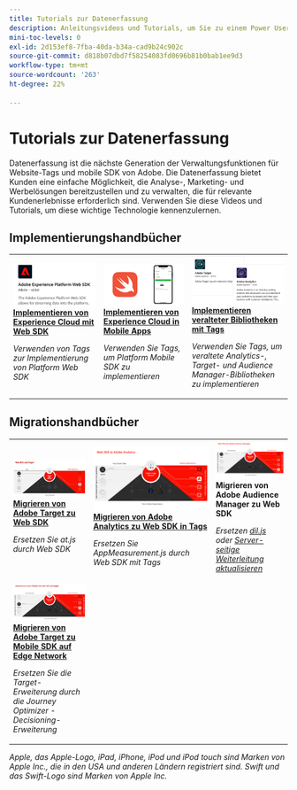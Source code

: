```yaml
---
title: Tutorials zur Datenerfassung
description: Anleitungsvideos und Tutorials, um Sie zu einem Power User der Datenerfassung zu machen
mini-toc-levels: 0
exl-id: 2d153ef8-7fba-40da-b34a-cad9b24c902c
source-git-commit: d818b07dbd7f58254083fd0696b81b0bab1ee9d3
workflow-type: tm+mt
source-wordcount: '263'
ht-degree: 22%

---
```


# Tutorials zur Datenerfassung

Datenerfassung ist die nächste Generation der Verwaltungsfunktionen für Website-Tags und mobile SDK von Adobe. Die Datenerfassung bietet Kunden eine einfache Möglichkeit, die Analyse-, Marketing- und Werbelösungen bereitzustellen und zu verwalten, die für relevante Kundenerlebnisse erforderlich sind. Verwenden Sie diese Videos und Tutorials, um diese wichtige Technologie kennenzulernen.

<div id="recs-overview-body-1"></div>
<div id="recs-overview-body-2"></div>
<div id="recs-overview-body-3"></div>
<div id="recs-overview-body-4"></div>
<div id="recs-overview-body-5"></div>
<div id="recs-overview-body-6"></div>

<div id="staff-picks-section">

## Implementierungshandbücher

<table>
<tr>
  <td>
    <a href="https://experienceleague.adobe.com/de/docs/platform-learn/implement-web-sdk/overview" target="_blank">
      <img alt="Implementieren von Adobe Experience Cloud mit dem Web SDK" src="assets/thumb_websdk.png" />
    </a>
    <div>
      <a href="https://experienceleague.adobe.com/de/docs/platform-learn/implement-web-sdk/overview" target="_blank">
    <strong>Implementieren von Experience Cloud mit Web SDK</strong>
    </a>
    </div>
    <p>
    <em>Verwenden von Tags zur Implementierung von Platform Web SDK</em>
    <p>
  </td>
  <td>
    <a href="https://experienceleague.adobe.com/en/docs/platform-learn/implement-mobile-sdk/overview" target="_blank">
      <img alt="In Mobile Apps implementieren" src="assets/thumb_swift.png" />
    </a>
    <div>
      <a href="https://experienceleague.adobe.com/en/docs/platform-learn/implement-mobile-sdk/overview" target="_blank">
    <strong>Implementieren von Experience Cloud in Mobile Apps</strong>
    </a>
    </div>
    <p>
    <em>Verwenden Sie Tags, um Platform Mobile SDK zu implementieren</em>
    <p>
  </td>
  <td>
    <a href="https://experienceleague.adobe.com/en/docs/platform-learn/migrate-target-to-websdk/introduction" target="_blank">
      <img alt="Migrieren von Target zu Web SDK" src="assets/thumb_legacy.png" />
    </a>
    <div>
      <a href="https://experienceleague.adobe.com/en/docs/platform-learn/migrate-target-to-websdk/introduction" target="_blank">
    <strong>Implementieren veralteter Bibliotheken mit Tags</strong>
    </a>
    </div>
    <p>
    <em>Verwenden Sie Tags, um veraltete Analytics-, Target- und Audience Manager-Bibliotheken zu implementieren</em>
    <p>
  </td>
</tr>
</table>

## Migrationshandbücher

<table>
<tr>
  <td>
    <a href="https://experienceleague.adobe.com/en/docs/platform-learn/migrate-target-to-websdk/introduction" target="_blank">
      <img alt="Migrieren von Target zu Web SDK" src="assets/thumb_targetWebSdk.jpg" />
    </a>
    <div>
      <a href="https://experienceleague.adobe.com/en/docs/platform-learn/migrate-target-to-websdk/introduction" target="_blank">
    <strong>Migrieren von Adobe Target zu Web SDK</strong>
    </a>
    </div>
    <p>
    <em>Ersetzen Sie at.js durch Web SDK</em>
    <p>
  </td>
  <td>
    <a href="https://experienceleague.adobe.com/de/docs/platform-learn/migrate-analytics-to-websdk/migration-to-websdk-overview" target="_blank">
      <img alt="Implementieren von Adobe Experience Cloud mit dem Web SDK" src="assets/thumb_analyticsWebSdk.png" />
    </a>
    <div>
      <a href="https://experienceleague.adobe.com/de/docs/platform-learn/migrate-analytics-to-websdk/migration-to-websdk-overview" target="_blank">
    <strong>Migrieren von Adobe Analytics zu Web SDK in Tags</strong>
    </a>
    </div>
    <p>
    <em>Ersetzen Sie AppMeasurement.js durch Web SDK mit Tags</em>
    <p>
  </td>
  <td>
      <img alt="Migrieren von Target zu Web SDK" src="assets/thumb_aamWebSdk.png" />
    </a>
    <div>
      <strong>Migrieren von Adobe Audience Manager zu Web SDK</strong>
    </div>
    <p>
    <em>Ersetzen <a href="https://experienceleague.adobe.com/en/docs/audience-manager/user-guide/migrate-to-web-sdk/dil-extension-to-web-sdk" target="_blank">dil.js</a> oder <a href="https://experienceleague.adobe.com/en/docs/audience-manager/user-guide/migrate-to-web-sdk/appmeasurement-to-web-sdk" target="_blank">Server-seitige Weiterleitung aktualisieren</a></em>
    <p>
  </td>
</tr>
<tr>
  <td>
    <a href="https://experienceleague.adobe.com/de/docs/platform-learn/migrate-target-to-mobile-sdk-decisioning/overview" target="_blank">
      <img alt="Migrieren von Target zu Mobile SDK auf Edge Network" src="assets/thumb_targetMobileSdk.jpg" />
    </a>
    <div>
      <a href="https://experienceleague.adobe.com/de/docs/platform-learn/migrate-target-to-mobile-sdk-decisioning/overview" target="_blank">
    <strong>Migrieren von Adobe Target zu Mobile SDK auf Edge Network</strong>
    </a>
    </div>
    <p>
    <em>Ersetzen Sie die Target-Erweiterung durch die Journey Optimizer - Decisioning-Erweiterung</em>
    <p>
  </td>
  <td>
  </td>
  <td>
  </td>
  </tr>
</table>

</div>

*Apple, das Apple-Logo, iPad, iPhone, iPod und iPod touch sind Marken von Apple Inc., die in den USA und anderen Ländern registriert sind. Swift und das Swift-Logo sind Marken von Apple Inc.*
